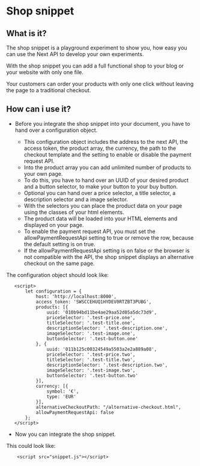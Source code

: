 # Shop snippet

## What is it?

The shop snippet is a playground experiment to show you, how easy you can use the Next API to develop your own experiments.

With the shop snippet you can add a full functional shop to your blog or your website with only one file.

Your customers can order your products with only one click without leaving the page to a traditional checkout.

## How can i use it?

* Before you integrate the shop snippet into your document, you have to hand over a configuration object.

    * This configuration object includes the address to the next API, the access token, the product array, the currency, 
      the path to the checkout template and the setting to enable or disable the payment request API.
    * Into the product array you can add unlimited number of products to your own page.
    * To do this, you have to hand over an UUID of your desired product and a button selector, to make your button to your buy button.
    * Optional you can hand over a price selector, a title selector, a description selector and a image selector.
    * With the selectors you can place the product data on your page using the classes of your html elements.
    * The product data will be loaded into your HTML elements and displayed on your page.
    * To enable the payment request API, you must set the allowPaymentRequestApi setting to true or remove the row,
      because the default setting is on true.
    * If the allowPaymentRequestApi setting is on false or the browser is not compatible with the API, 
      the shop snippet displays an alternative checkout on the same page.

The configuration object should look like:
   
       <script>
           let configuration = {
               host: 'http://localhost:8000',
               access_token: 'SWSCCEHUQ1HYDEV0RTZBT3PUBG',
               products: [{
                   uuid: '010b94bd11be4ae29aa52d05a5dc73d9',
                   priceSelector: '.test-price.one',
                   titleSelector: '.test-title.one',
                   descriptionSelector: '.test-description.one',
                   imageSelector: '.test-image.one',
                   buttonSelector: '.test-button.one'
               }, {
                   uuid: '011b125c00324549a5503a2e2a889a08',
                   priceSelector: '.test-price.two',
                   titleSelector: '.test-title.two',
                   descriptionSelector: '.test-description.two',
                   imageSelector: '.test-image.two',
                   buttonSelector: '.test-button.two'
               }],
               currency: [{
                   symbol: '€',
                   type: 'EUR'
               }],
               alternativeCheckoutPath: "/alternative-checkout.html",
               allowPaymentRequestApi: false
           };
       </script>

* Now you can integrate the shop snippet.

This could look like:

        <script src="snippet.js"></script>
   
   

